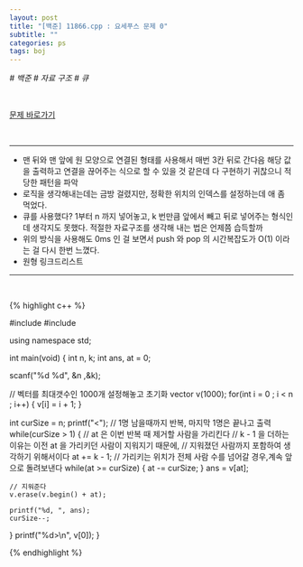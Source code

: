```yaml
---
layout: post
title: "[백준] 11866.cpp : 요세푸스 문제 0"
subtitle: ""
categories: ps
tags: boj
---
```


*# 백준 # 자료 구조 # 큐*

<br>

[문제 바로가기](https://www.acmicpc.net/problem/11866)

<br>

---

- 맨 뒤와 맨 앞에 원 모양으로 연결된 형태를 사용해서 매번 3칸 뒤로 간다음 해당 값을 출력하고 연결을 끊어주는 식으로 할 수 있을 것 같은데 다 구현하기 귀찮으니 적당한 패턴을 파악
- 로직을 생각해내는데는 금방 걸렸지만, 정확한 위치의 인덱스를 설정하는데 애 좀 먹었다.
- 큐를 사용했다? 1부터 n 까지 넣어놓고, k 번만큼 앞에서 빼고 뒤로 넣어주는 형식인데 생각지도 못했다. 적절한 자료구조를 생각해 내는 법은 언제쯤 습득할까
- 위의 방식을 사용해도 0ms 인 걸 보면서 push 와 pop 의 시간복잡도가 O(1) 이라는 걸 다시 한번 느꼈다.
- 원형 링크드리스트

---
<br>

{% highlight c++ %}

#include <cstdio>
#include <vector>

using namespace std;

int main(void)
{
  int n, k;
  int ans, at = 0;

  scanf("%d %d", &n ,&k);

  // 벡터를 최대갯수인 1000개 설정해놓고 초기화
  vector<int> v(1000);
  for(int i = 0 ; i < n ; i++)
  {
    v[i] = i + 1;
  }

  int curSize = n;
  printf("<");
  // 1명 남을때까지 반복, 마지막 1명은 끝나고 출력
  while(curSize > 1)
  {
    // at 은 이번 반복 때 제거할 사람을 가리킨다
    // k - 1 을 더하는 이유는 이전 at 을 가리키던 사람이 지워지기 때문에,
    // 지워졌던 사람까지 포함하여 생각하기 위해서이다
    at += k - 1;
    // 가리키는 위치가 전체 사람 수를 넘어갈 경우,계속 앞으로 돌려보낸다
    while(at >= curSize)
    {
      at -= curSize;
    }
    ans = v[at];

    // 지워준다
    v.erase(v.begin() + at);

    printf("%d, ", ans);
    curSize--;
  }
  printf("%d>\n", v[0]);
}

{% endhighlight %}

